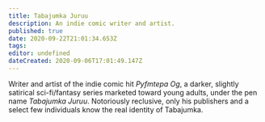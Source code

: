 ```yaml
---
title: Tabajumka Juruu
description: An indie comic writer and artist.
published: true
date: 2020-09-22T21:01:34.653Z
tags: 
editor: undefined
dateCreated: 2020-09-06T17:01:49.147Z
---
```


Writer and artist of the indie comic hit *Pyfmtepa Og*, a darker, slightly satirical sci-fi/fantasy series marketed toward young adults, under the pen name *Tabajumka Juruu*. Notoriously reclusive, only his publishers and a select few individuals know the real identity of Tabajumka.